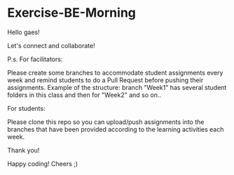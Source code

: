 # Exercise-BE-Morning

Hello gaes!

Let's connect and collaborate!

P.s. For facilitators:

Please create some branches to accommodate student assignments every week and remind students to do a Pull Request before pushing their assignments. Example of the structure: branch "Week1" has several student folders in this class and then for "Week2" and so on..

For students:

Please clone this repo so you can upload/push assignments into the branches that have been provided according to the learning activities each week.

Thank you!

Happy coding! Cheers ;)
